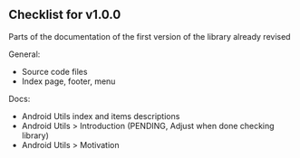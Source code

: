## Checklist for v1.0.0

Parts of the documentation of the first version of the library already revised

General:
- Source code files
- Index page, footer, menu

Docs:

- Android Utils index and items descriptions
- Android Utils > Introduction (PENDING, Adjust when done checking library)
- Android Utils > Motivation
